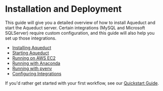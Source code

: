 # Installation and Deployment

This guide will give you a detailed overview of how to install Aqueduct and start the Aqueduct server. Certain integrations (MySQL and Microsoft SQLServer) require custom configuration, and this guide will also help you set up those integrations.

* [Installing Aqueduct](installation-and-deployment/installing-aqueduct.md)
* [Starting Aqueduct](installation-and-deployment/starting-aqueduct.md)
* [Running on AWS EC2](installation-and-deployment/running-on-aws-ec2.md)
* [Running with Anaconda](installation-and-deployment/running-with-anaconda.md)
* [Running with pyenv](installation-and-deployment/running-with-pyenv.md)
* [Configuring Integrations](installation-and-deployment/configuring-integrations.md)

If you'd rather get started with your first workflow, see our [Quickstart Guide](quickstart-guide.md).

